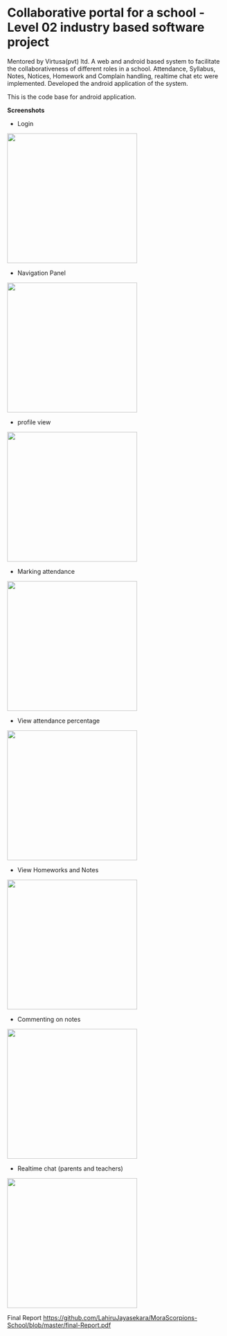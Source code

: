 # Collaborative portal for a school - Level 02 industry based software project

Mentored by Virtusa(pvt) ltd. A web and android based system to facilitate
the collaborativeness of different roles in a school. Attendance, Syllabus,
Notes, Notices, Homework and Complain handling, realtime chat etc were 
implemented. Developed the android application of the system.

This is the code base for android application. 

**Screenshots**

- Login

<img src = "screenshots/login.jpg" width = "300" hieght = "1200">

- Navigation Panel

<img src = "screenshots/navigation_panel.jpg" width = "300" hieght = "1200">

- profile view

<img src = "screenshots/profile.jpg" width = "300" hieght = "1200">

- Marking attendance

<img src = "screenshots/attendance_marking.jpg" width = "300" hieght = "1200">

- View attendance percentage

<img src = "screenshots/attendance_percentage.jpg" width = "300" hieght = "1200">

- View Homeworks and Notes
<img src = "screenshots/homework.jpg" width = "300" hieght = "1200">

- Commenting on notes

<img src = "screenshots/comments_on_notes.jpg" width = "300" hieght = "1200">

- Realtime chat (parents and teachers)

<img src = "screenshots/realtime_chat.jpg" width = "300" hieght = "1200">

Final Report https://github.com/LahiruJayasekara/MoraScorpions-School/blob/master/final-Report.pdf
